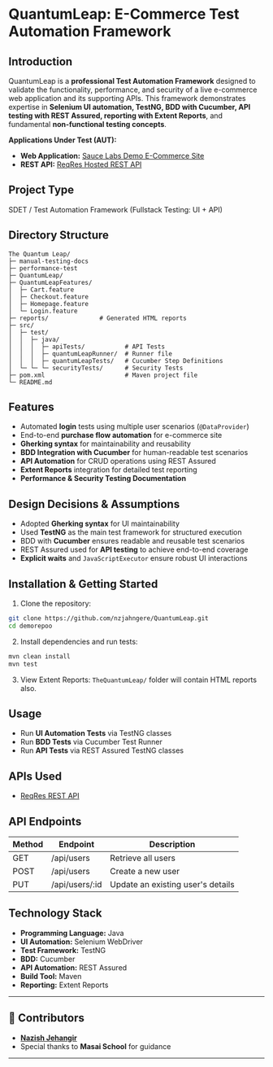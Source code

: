 # QuantumLeap: E-Commerce Test Automation Framework

## Introduction
QuantumLeap is a **professional Test Automation Framework** designed to validate the functionality, performance, and security of a live e-commerce web application and its supporting APIs. This framework demonstrates expertise in **Selenium UI automation, TestNG, BDD with Cucumber, API testing with REST Assured, reporting with Extent Reports**, and fundamental **non-functional testing concepts**.

**Applications Under Test (AUT):**  
- **Web Application:** [Sauce Labs Demo E-Commerce Site](https://www.saucedemo.com/)  
- **REST API:** [ReqRes Hosted REST API](https://reqres.in/)

## Project Type
SDET / Test Automation Framework (Fullstack Testing: UI + API)

## Directory Structure

```
The Quantum Leap/
├─ manual-testing-docs
├─ performance-test
├─ QuantumLeap/
├─ QuantumLeapFeatures/
│  ├─ Cart.feature
│  ├─ Checkout.feature
│  ├─ Homepage.feature
│  └─ Login.feature
├─ reports/              # Generated HTML reports
├─ src/
│  ├─ test/
│  │  ├─ java/
│  │  │  ├─ apiTests/           # API Tests
│  │  │  ├─ quantumLeapRunner/  # Runner file
│  │  │  ├─ quantumLeapTests/   # Cucumber Step Definitions
│  └─ └─ └─ securityTests/      # Security Tests
├─ pom.xml                      # Maven project file
└─ README.md

```` 

## Features
- Automated **login** tests using multiple user scenarios (`@DataProvider`)  
- End-to-end **purchase flow automation** for e-commerce site  
- **Gherking syntax** for maintainability and reusability  
- **BDD Integration with Cucumber** for human-readable test scenarios  
- **API Automation** for CRUD operations using REST Assured  
- **Extent Reports** integration for detailed test reporting  
- **Performance & Security Testing Documentation**  

## Design Decisions & Assumptions
- Adopted **Gherking syntax** for UI maintainability  
- Used **TestNG** as the main test framework for structured execution  
- BDD with **Cucumber** ensures readable and reusable test scenarios  
- REST Assured used for **API testing** to achieve end-to-end coverage  
- **Explicit waits** and `JavaScriptExecutor` ensure robust UI interactions  

## Installation & Getting Started
1. Clone the repository:  
```bash
git clone https://github.com/nzjahngere/QuantumLeap.git
cd demorepoo
````

2. Install dependencies and run tests:

```bash
mvn clean install
mvn test
```

3. View Extent Reports: `TheQuantumLeap/` folder will contain HTML reports also.

## Usage

* Run **UI Automation Tests** via TestNG classes
* Run **BDD Tests** via Cucumber Test Runner
* Run **API Tests** via REST Assured TestNG classes

## APIs Used

* [ReqRes REST API](https://reqres.in/)

## API Endpoints

| Method | Endpoint        | Description                       |
| ------ | --------------- | --------------------------------- |
| GET    | /api/users      | Retrieve all users                |
| POST   | /api/users      | Create a new user                 |
| PUT    | /api/users/\:id | Update an existing user's details |

## Technology Stack

* **Programming Language:** Java
* **UI Automation:** Selenium WebDriver
* **Test Framework:** TestNG
* **BDD:** Cucumber
* **API Automation:** REST Assured
* **Build Tool:** Maven
* **Reporting:** Extent Reports

---

## **🤝 Contributors**
- [**Nazish Jehangir**](https://github.com/nzjahngere)
- Special thanks to **Masai School** for guidance  
---
